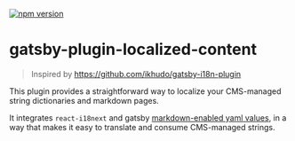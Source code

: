 [![npm version](https://img.shields.io/npm/v/gatsby-plugin-localized-content.svg?style=for-the-badge)](https://npmjs.org/package/gatsby-plugin-localized-content "View this project on npm")

# gatsby-plugin-localized-content

> Inspired by https://github.com/ikhudo/gatsby-i18n-plugin

This plugin provides a straightforward way to localize your CMS-managed string dictionaries and markdown pages.

It integrates `react-i18next` and gatsby [markdown-enabled yaml values](https://github.com/supernotes/gatsby-transformer-yaml-plus), in a way that makes it easy to translate and consume CMS-managed strings.
